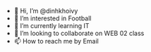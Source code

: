 - 👋 Hi, I’m @dinhkhoivy
- 👀 I’m interested in Football
- 🌱 I’m currently learning IT
- 💞️ I’m looking to collaborate on WEB 02 class
- 📫 How to reach me by Email

<!---
dinhkhoivy/dinhkhoivy is a ✨ special ✨ repository because its `README.md` (this file) appears on your GitHub profile.
You can click the Preview link to take a look at your changes.
--->

